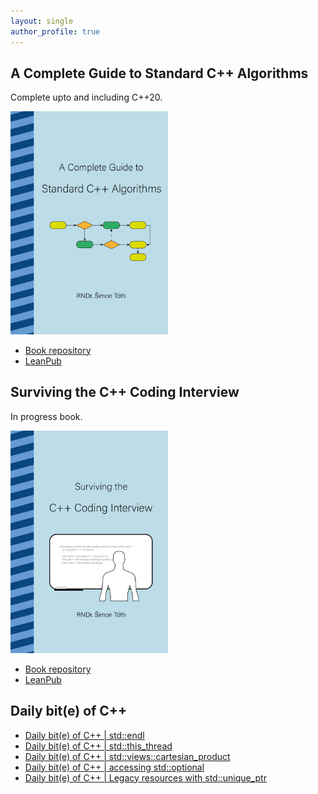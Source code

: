 ```yaml
---
layout: single
author_profile: true
---
```


## A Complete Guide to Standard C++ Algorithms

Complete upto and including C++20.

[<img src="assets/images/book_algorithms_cover.png" width="50%">](https://leanpub.com/cpp-algorithms-guide)

- [Book repository](https://github.com/HappyCerberus/book-cpp-algorithms)
- [LeanPub](https://leanpub.com/cpp-algorithms-guide)

## Surviving the C++ Coding Interview

In progress book.

[<img src="assets/images/book_coding_interview_cover.png" width="50%">](https://leanpub.com/cpp-coding-interview)

- [Book repository](https://leanpub.com/cpp-coding-interview)
- [LeanPub](https://leanpub.com/cpp-coding-interview)

## Daily bit(e) of C++

<ul>
<!-- SUBSTACK:START --><li><a href="https://medium.com/@simontoth/daily-bit-e-of-c-std-endl-bf738a826124?source=rss-1e1de1006a93------2">Daily bit&lpar;e&rpar; of C++ | std::endl</a></li><li><a href="https://medium.com/@simontoth/daily-bit-e-of-c-std-this-thread-c140da8d1892?source=rss-1e1de1006a93------2">Daily bit&lpar;e&rpar; of C++ | std::this_thread</a></li><li><a href="https://medium.com/@simontoth/daily-bit-e-of-c-std-views-cartesian-product-0dcf20946f1c?source=rss-1e1de1006a93------2">Daily bit&lpar;e&rpar; of C++ | std::views::cartesian_product</a></li><li><a href="https://medium.com/@simontoth/daily-bit-e-of-c-accessing-std-optional-de27d103e5ee?source=rss-1e1de1006a93------2">Daily bit&lpar;e&rpar; of C++ | accessing std::optional</a></li><li><a href="https://medium.com/@simontoth/daily-bit-e-of-c-legacy-resources-with-std-unique-ptr-5f1ba7a68f2c?source=rss-1e1de1006a93------2">Daily bit&lpar;e&rpar; of C++ | Legacy resources with std::unique_ptr</a></li><!-- SUBSTACK:END -->
</ul>